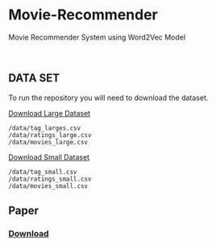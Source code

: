 # Movie-Recommender

Movie Recommender System using Word2Vec Model

<br>

## DATA SET 

To run the repository you will need to download the dataset.

[Download Large Dataset](http://files.grouplens.org/datasets/movielens/ml-latest.zip)

    /data/tag_larges.csv
    /data/ratings_large.csv
    /data/movies_large.csv

[Download Small Dataset](http://files.grouplens.org/datasets/movielens/ml-latest-small.zip)

    /data/tag_small.csv
    /data/ratings_small.csv
    /data/movies_small.csv
    
    
## Paper

### [Download](https://github.com/gusdnd852/Movie-Recommender/blob/master/Collaborative%20filtering%20based%20on%20Word2Vec.docx?raw=true)
